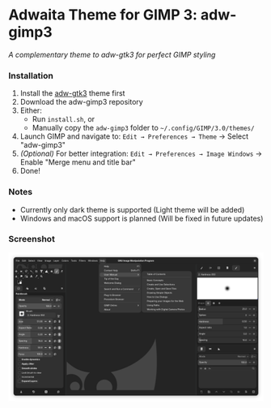 # Adwaita Theme for GIMP 3: adw-gimp3

_A complementary theme to adw-gtk3 for perfect GIMP styling_

### Installation

1. Install the [adw-gtk3](https://github.com/lassekongo83/adw-gtk3) theme first
2. Download the adw-gimp3 repository
3. Either:
   - Run `install.sh`, or
   - Manually copy the `adw-gimp3` folder to `~/.config/GIMP/3.0/themes/`
4. Launch GIMP and navigate to:
   `Edit → Preferences → Theme` → Select "adw-gimp3"
5. *(Optional)* For better integration:
   `Edit → Preferences → Image Windows` → Enable "Merge menu and title bar"
6. Done!

### Notes
- Currently only dark theme is supported (Light theme will be added)
- Windows and macOS support is planned (Will be fixed in future updates)

### Screenshot
![Theme preview](preview-dark.png)

